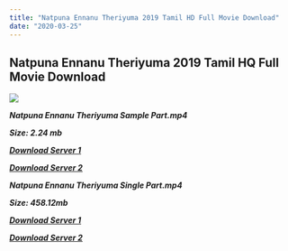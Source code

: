 ```yaml
---
title: "Natpuna Ennanu Theriyuma 2019 Tamil HD Full Movie Download"
date: "2020-03-25"
---
```


## Natpuna Ennanu Theriyuma 2019 Tamil HQ Full Movie Download

![](https://images.moviebuff.com/f956e9ea-51a2-4bbe-b322-997eff5aedab?w=1000)

**_Natpuna Ennanu Theriyuma Sample Part.mp4_**

**_Size: 2.24 mb_**

**_[Download Server 1](http://b7.wetransfer.vip/files/Tamil{5adf554ba90925c4992f0fe8eae1093bfca14c1a880041370a5a335b793ae9c1}20Movies/Tamil{5adf554ba90925c4992f0fe8eae1093bfca14c1a880041370a5a335b793ae9c1}202019{5adf554ba90925c4992f0fe8eae1093bfca14c1a880041370a5a335b793ae9c1}20Movies/Natpunna{5adf554ba90925c4992f0fe8eae1093bfca14c1a880041370a5a335b793ae9c1}20Ennaanu{5adf554ba90925c4992f0fe8eae1093bfca14c1a880041370a5a335b793ae9c1}20Theriyumaa{5adf554ba90925c4992f0fe8eae1093bfca14c1a880041370a5a335b793ae9c1}20(2019)/Natpuna{5adf554ba90925c4992f0fe8eae1093bfca14c1a880041370a5a335b793ae9c1}20Ennanu{5adf554ba90925c4992f0fe8eae1093bfca14c1a880041370a5a335b793ae9c1}20Theriyuma{5adf554ba90925c4992f0fe8eae1093bfca14c1a880041370a5a335b793ae9c1}20(2019){5adf554ba90925c4992f0fe8eae1093bfca14c1a880041370a5a335b793ae9c1}20Proper{5adf554ba90925c4992f0fe8eae1093bfca14c1a880041370a5a335b793ae9c1}20HDRip/Natpuna{5adf554ba90925c4992f0fe8eae1093bfca14c1a880041370a5a335b793ae9c1}20Ennanu{5adf554ba90925c4992f0fe8eae1093bfca14c1a880041370a5a335b793ae9c1}20Theriyuma{5adf554ba90925c4992f0fe8eae1093bfca14c1a880041370a5a335b793ae9c1}20(2019){5adf554ba90925c4992f0fe8eae1093bfca14c1a880041370a5a335b793ae9c1}20Sample{5adf554ba90925c4992f0fe8eae1093bfca14c1a880041370a5a335b793ae9c1}20(640x360).mp4)_**

**_[Download Server 2](http://b7.wetransfer.vip/files/Tamil{5adf554ba90925c4992f0fe8eae1093bfca14c1a880041370a5a335b793ae9c1}20Movies/Tamil{5adf554ba90925c4992f0fe8eae1093bfca14c1a880041370a5a335b793ae9c1}202019{5adf554ba90925c4992f0fe8eae1093bfca14c1a880041370a5a335b793ae9c1}20Movies/Natpunna{5adf554ba90925c4992f0fe8eae1093bfca14c1a880041370a5a335b793ae9c1}20Ennaanu{5adf554ba90925c4992f0fe8eae1093bfca14c1a880041370a5a335b793ae9c1}20Theriyumaa{5adf554ba90925c4992f0fe8eae1093bfca14c1a880041370a5a335b793ae9c1}20(2019)/Natpuna{5adf554ba90925c4992f0fe8eae1093bfca14c1a880041370a5a335b793ae9c1}20Ennanu{5adf554ba90925c4992f0fe8eae1093bfca14c1a880041370a5a335b793ae9c1}20Theriyuma{5adf554ba90925c4992f0fe8eae1093bfca14c1a880041370a5a335b793ae9c1}20(2019){5adf554ba90925c4992f0fe8eae1093bfca14c1a880041370a5a335b793ae9c1}20Proper{5adf554ba90925c4992f0fe8eae1093bfca14c1a880041370a5a335b793ae9c1}20HDRip/Natpuna{5adf554ba90925c4992f0fe8eae1093bfca14c1a880041370a5a335b793ae9c1}20Ennanu{5adf554ba90925c4992f0fe8eae1093bfca14c1a880041370a5a335b793ae9c1}20Theriyuma{5adf554ba90925c4992f0fe8eae1093bfca14c1a880041370a5a335b793ae9c1}20(2019){5adf554ba90925c4992f0fe8eae1093bfca14c1a880041370a5a335b793ae9c1}20Sample{5adf554ba90925c4992f0fe8eae1093bfca14c1a880041370a5a335b793ae9c1}20(640x360).mp4)_**

**_Natpuna Ennanu Theriyuma Single Part.mp4_**

**_Size: 458.12mb_**

**_[Download Server 1](http://b2.wetransfer.vip//files/Natpuna{5adf554ba90925c4992f0fe8eae1093bfca14c1a880041370a5a335b793ae9c1}20Ennanu{5adf554ba90925c4992f0fe8eae1093bfca14c1a880041370a5a335b793ae9c1}20Theriyuma{5adf554ba90925c4992f0fe8eae1093bfca14c1a880041370a5a335b793ae9c1}20(2019){5adf554ba90925c4992f0fe8eae1093bfca14c1a880041370a5a335b793ae9c1}20Single{5adf554ba90925c4992f0fe8eae1093bfca14c1a880041370a5a335b793ae9c1}20Part{5adf554ba90925c4992f0fe8eae1093bfca14c1a880041370a5a335b793ae9c1}20(640x360).mp4)_**

**_[Download Server 2](http://b2.wetransfer.vip//files/Natpuna{5adf554ba90925c4992f0fe8eae1093bfca14c1a880041370a5a335b793ae9c1}20Ennanu{5adf554ba90925c4992f0fe8eae1093bfca14c1a880041370a5a335b793ae9c1}20Theriyuma{5adf554ba90925c4992f0fe8eae1093bfca14c1a880041370a5a335b793ae9c1}20(2019){5adf554ba90925c4992f0fe8eae1093bfca14c1a880041370a5a335b793ae9c1}20Single{5adf554ba90925c4992f0fe8eae1093bfca14c1a880041370a5a335b793ae9c1}20Part{5adf554ba90925c4992f0fe8eae1093bfca14c1a880041370a5a335b793ae9c1}20(640x360).mp4)_**
